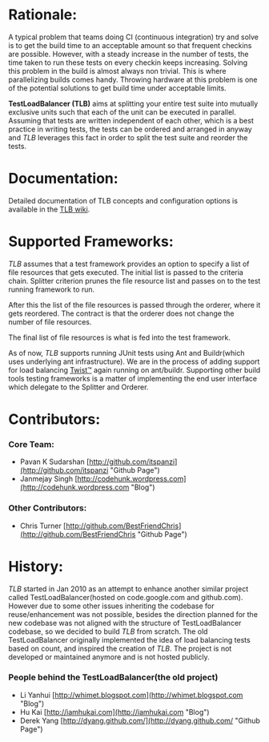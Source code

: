 # Rationale:
A typical problem that teams doing CI (continuous integration) try and solve is to get the build time to an acceptable amount so that frequent checkins are possible. However, with a steady increase in the number of tests, the time taken to run these tests on every checkin keeps increasing. Solving this problem in the build is almost always non trivial. This is where parallelizing builds comes handy. Throwing hardware at this problem is one of the potential solutions to get build time under acceptable limits.

**TestLoadBalancer (TLB)** aims at splitting your entire test suite into mutually exclusive units such that each of the unit can be executed in parallel. Assuming that tests are written independent of each other, which is a best practice in writing tests, the tests can be ordered and arranged in anyway and *TLB* leverages this fact in order to split the test suite and reorder the tests.

# Documentation:
Detailed documentation of TLB concepts and configuration options is available in the [TLB wiki](http://wiki.github.com/janmejay/tlb).

# Supported Frameworks:
 *TLB* assumes that a test framework provides an option to specify a list of file resources that gets executed. The initial list is passed to the criteria chain. Splitter criterion prunes the file resource list and passes on to the test running framework to run.

After this the list of the file resources is passed through the orderer, where it gets reordered. The contract is that the orderer does not change the number of file resources. 

The final list of file resources is what is fed into the test framework. 

As of now, *TLB* supports running JUnit tests using Ant and Buildr(which uses underlying ant infrastructure). We are in the process of adding support for load balancing [Twist™](http://www.thoughtworks-studios.com/agile-test-automation "ThoughtWorks Studios - Twist") again running on ant/buildr. Supporting other build tools testing frameworks is a matter of implementing the end user interface which delegate to the Splitter and Orderer.

# Contributors:
### Core Team:
  * Pavan K Sudarshan [http://github.com/itspanzi](http://github.com/itspanzi "Github Page")
  * Janmejay Singh [http://codehunk.wordpress.com](http://codehunk.wordpress.com "Blog")

### Other Contributors:
  * Chris Turner [http://github.com/BestFriendChris](http://github.com/BestFriendChris "Github Page")

# History:
  *TLB* started in Jan 2010 as an attempt to enhance another similar project called TestLoadBalancer(hosted on code.google.com and github.com). However due to some other issues inheriting the codebase for reuse/enhancement was not possible, besides the direction planned for the new codebase was not aligned with the structure of TestLoadBalancer codebase, so we decided to build *TLB* from scratch. The old TestLoadBalancer originally implemented the idea of load balancing tests based on count, and inspired the creation of *TLB*. The project is not developed or maintained anymore and is not hosted publicly. 

### People behind the TestLoadBalancer(the old project)
  * Li Yanhui [http://whimet.blogspot.com](http://whimet.blogspot.com "Blog")
  * Hu Kai [http://iamhukai.com](http://iamhukai.com "Blog")
  * Derek Yang [http://dyang.github.com/](http://dyang.github.com/ "Github Page")
